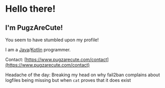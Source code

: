 # Hello there!
## I'm PugzAreCute!

You seem to have stumbled upon my profile!

I am a [Java](https://java.com/)/[Kotlin](https://kotlinlang.org/) programmer.

Contact: [https://www.pugzarecute.com/contact](https://www.pugzarecute.com/contact)

Headache of the day:
  Breaking my head on why fail2ban  complains about logfiles being missing but when `cat` proves that it does exist
